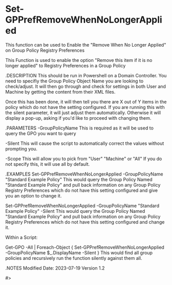 # Set-GPPrefRemoveWhenNoLongerApplied
This function can be used to Enable the "Remove When No Longer Applied" on Group Policy Registry Preferences

This Function is used to enable the option "Remove this item if it is no longer applied" to Registry Preferences in a Group Policy

.DESCRIPTION
This should be run in Powershell on a Domain Controller.
You need to specifiy the Group Policy Object Name you are looking to check/adjust.
It will then go through and check for settings in both User and Machine by getting the content from their XML files.

Once this has been done, it will then tell you there are X out of Y items in the policy which do not have the setting configured.
If you are running this with the silent parameter, it will just adjust them automatically.
Otherwise it will display a pop-up, asking if you'd like to proceed with changing them.

.PARAMETERS
-GroupPolicyName
This is required as it will be used to query the GPO you want to query

-Silent
This will cause the script to automatically correct the values without prompting you.

-Scope
This will allow you to pick from "User" "Machine" or "All"
If you do not specify this, it will use all by default.

.EXAMPLES
Set-GPPrefRemoveWhenNoLongerApplied -GroupPolicyName "Standard Example Policy"
This would query the Group Policy Named "Standard Example Policy" and pull back information on any Group Policy Registry Preferences which do not have this setting configured and give you an option to change it.

Set-GPPrefRemoveWhenNoLongerApplied -GroupPolicyName "Standard Example Policy" -Silent
This would query the Group Policy Named "Standard Example Policy" and pull back information on any Group Policy Registry Preferences which do not have this setting configured and change it.

Within a Script:

Get-GPO -All | Foreach-Object { Set-GPPrefRemoveWhenNoLongerApplied -GroupPolicyName $_.DisplayName -Silent }
This would find all group policies and recursively run the function silently against them all.

.NOTES
Modified Date: 2023-07-19
Version 1.2

#>
